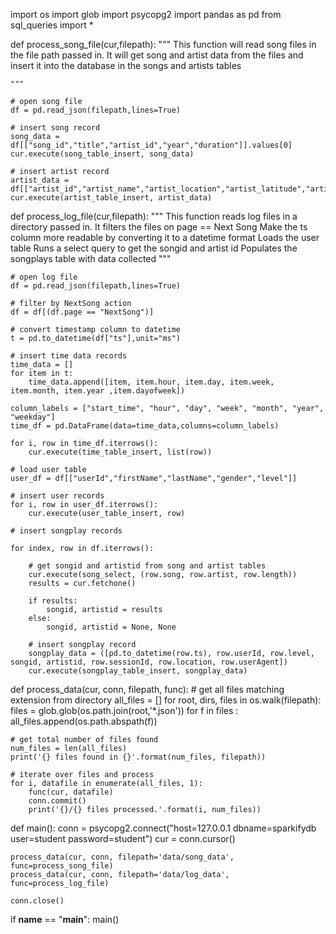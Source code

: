 import os
import glob
import psycopg2
import pandas as pd
from sql_queries import *


def process_song_file(cur,filepath):
    """
    This function will read song files in the file path passed in.
    It will get song and artist data from the files and insert it into the database in the songs and artists tables
    
    """
    
    # open song file
    df = pd.read_json(filepath,lines=True)

    # insert song record
    song_data = df[["song_id","title","artist_id","year","duration"]].values[0]
    cur.execute(song_table_insert, song_data)
    
    # insert artist record
    artist_data = df[["artist_id","artist_name","artist_location","artist_latitude","artist_longitude"]].values[0]
    cur.execute(artist_table_insert, artist_data)


def process_log_file(cur,filepath):
    """
    This function reads log files in a directory passed in.
    It filters the files on page == Next Song
    Make the ts column more readable by converting it to a datetime format
    Loads the user table
    Runs a select query to get the songid and artist id
    Populates the songplays table with data collected
    """
    
    
    # open log file
    df = pd.read_json(filepath,lines=True)

    # filter by NextSong action
    df = df[(df.page == "NextSong")]

    # convert timestamp column to datetime
    t = pd.to_datetime(df["ts"],unit="ms")
    
    # insert time data records
    time_data = []
    for item in t:
        time_data.append([item, item.hour, item.day, item.week, item.month, item.year ,item.dayofweek])
        
    column_labels = ["start_time", "hour", "day", "week", "month", "year", "weekday"]
    time_df = pd.DataFrame(data=time_data,columns=column_labels)

    for i, row in time_df.iterrows():
        cur.execute(time_table_insert, list(row))

    # load user table
    user_df = df[["userId","firstName","lastName","gender","level"]]

    # insert user records
    for i, row in user_df.iterrows():
        cur.execute(user_table_insert, row)

    # insert songplay records
    
    for index, row in df.iterrows():
        
        # get songid and artistid from song and artist tables
        cur.execute(song_select, (row.song, row.artist, row.length))
        results = cur.fetchone()
        
        if results:
            songid, artistid = results
        else:
            songid, artistid = None, None

        # insert songplay record
        songplay_data = ([pd.to_datetime(row.ts), row.userId, row.level, songid, artistid, row.sessionId, row.location, row.userAgent])
        cur.execute(songplay_table_insert, songplay_data)


def process_data(cur, conn, filepath, func):
    # get all files matching extension from directory
    all_files = []
    for root, dirs, files in os.walk(filepath):
        files = glob.glob(os.path.join(root,'*.json'))
        for f in files :
            all_files.append(os.path.abspath(f))

    # get total number of files found
    num_files = len(all_files)
    print('{} files found in {}'.format(num_files, filepath))

    # iterate over files and process
    for i, datafile in enumerate(all_files, 1):
        func(cur, datafile)
        conn.commit()
        print('{}/{} files processed.'.format(i, num_files))


def main():
    conn = psycopg2.connect("host=127.0.0.1 dbname=sparkifydb user=student password=student")
    cur = conn.cursor()

    process_data(cur, conn, filepath='data/song_data', func=process_song_file)
    process_data(cur, conn, filepath='data/log_data', func=process_log_file)

    conn.close()


if __name__ == "__main__":
    main()
